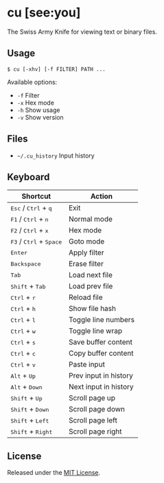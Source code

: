 # cu [see:you]
The Swiss Army Knife for viewing text or binary files.

## Usage
```console
$ cu [-xhv] [-f FILTER] PATH ...
```

Available options:
* `-f` Filter
* `-x` Hex mode
* `-h` Show usage
* `-v` Show version

## Files
* `~/.cu_history` Input history

## Keyboard
| Shortcut                                           | Action                |
| -------------------------------------------------- | --------------------- |
| <kbd>Esc</kbd> / <kbd>Ctrl</kbd> + <kbd>q</kbd>    | Exit                  |
| <kbd>F1</kbd> / <kbd>Ctrl</kbd> + <kbd>n</kbd>     | Normal mode           |
| <kbd>F2</kbd> / <kbd>Ctrl</kbd> + <kbd>x</kbd>     | Hex mode              |
| <kbd>F3</kbd> / <kbd>Ctrl</kbd> + <kbd>Space</kbd> | Goto mode             |
| <kbd>Enter</kbd>                                   | Apply filter          |
| <kbd>Backspace</kbd>                               | Erase filter          |
| <kbd>Tab</kbd>                                     | Load next file        |
| <kbd>Shift</kbd> + <kbd>Tab</kbd>                  | Load prev file        |
| <kbd>Ctrl</kbd> + <kbd>r</kbd>                     | Reload file           |
| <kbd>Ctrl</kbd> + <kbd>h</kbd>                     | Show file hash        |
| <kbd>Ctrl</kbd> + <kbd>l</kbd>                     | Toggle line numbers   |
| <kbd>Ctrl</kbd> + <kbd>w</kbd>                     | Toggle line wrap      |
| <kbd>Ctrl</kbd> + <kbd>s</kbd>                     | Save buffer content   |
| <kbd>Ctrl</kbd> + <kbd>c</kbd>                     | Copy buffer content   |
| <kbd>Ctrl</kbd> + <kbd>v</kbd>                     | Paste input           |
| <kbd>Alt</kbd> + <kbd>Up</kbd>                     | Prev input in history |
| <kbd>Alt</kbd> + <kbd>Down</kbd>                   | Next input in history |
| <kbd>Shift</kbd> + <kbd>Up</kbd>                   | Scroll page up        |
| <kbd>Shift</kbd> + <kbd>Down</kbd>                 | Scroll page down      |
| <kbd>Shift</kbd> + <kbd>Left</kbd>                 | Scroll page left      |
| <kbd>Shift</kbd> + <kbd>Right</kbd>                | Scroll page right     |

## License
Released under the [MIT License](LICENSE).
